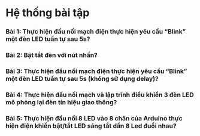 # Hệ thống bài tập
### Bài 1: Thực hiện đấu nối mạch điện thực hiện yêu cầu “Blink” một đèn LED tuần tự sau 5s? 

### Bài 2: Bật tắt đèn với nút nhấn?

### Bài 3: Thực hiện đấu nối mạch điện thực hiện yêu cầu “Blink” một đèn LED tuần tự sau 5s (không sử dụng delay)?

### Bài 4: Thực hiện đấu nối mạch và lập trình điều khiển 3 đèn LED mô phỏng lại đèn tín hiệu giao thông?

### Bài 5: Thực hiện đấu nối 8 LED vào 8 chân của Arduino thực hiện điện khiển bật/tắt LED sáng tắt dần 8 Led đuổi nhau?